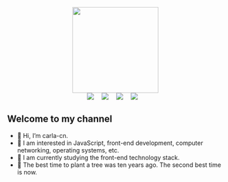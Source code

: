 <div align="center">
  <img style="height: 200px;" src="https://media1.giphy.com/media/RtLh1cr0M6cqXlA8jH/giphy.gif" /><br>

  <!-- profile logo 个人资料徽标 -->
  <div align="center">
    <a href="#"><img src="https://img.shields.io/badge/Website-博客-blue" /></a>&emsp;
    <a href="#"><img src="https://img.shields.io/badge/Bilibili-B站-ff69b4" /></a>&emsp;
    <a href="#"><img src="https://img.shields.io/badge/CSDN-论坛-c32136" /></a>&emsp;
    <a href="#"><img src="https://img.shields.io/badge/Zhihu-知乎-blue" /></a>&emsp;
  </div>
</div>

## Welcome to my channel

- 👋 Hi, I’m carla-cn.
- 👀 I am interested in JavaScript, front-end development, computer networking, operating systems,  etc.
- 🌱 I am currently studying the front-end technology stack.
- 💞️ The best time to plant a tree was ten years ago. The second best time is now.


